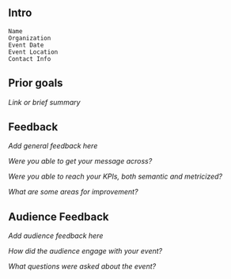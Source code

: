 ## Intro

```
Name
Organization
Event Date
Event Location
Contact Info
```

## Prior goals

*Link or brief summary*

## Feedback

*Add general feedback here*

*Were you able to get your message across?*

*Were you able to reach your KPIs, both semantic and metricized?*

*What are some areas for improvement?*

## Audience Feedback

*Add audience feedback here*

*How did the audience engage with your event?*

*What questions were asked about the event?*